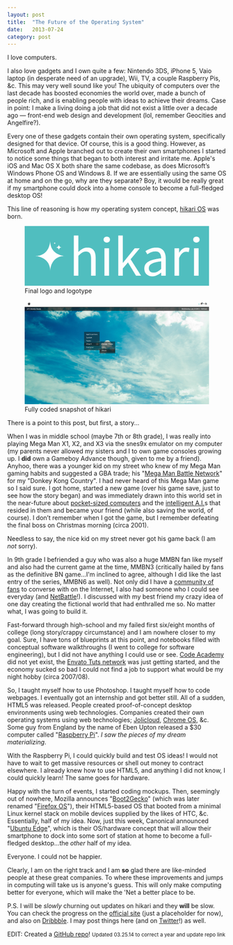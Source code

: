 ```yaml
---
layout: post
title:  "The Future of the Operating System"
date:   2013-07-24
category: post
---
```


I love computers.

I also love gadgets and I own quite a few: Nintendo 3DS, iPhone 5, Vaio laptop (in desperate need of an upgrade), Wii, TV, a couple Raspberry Pis, &amp;c. This may very well sound like you! The ubiquity of computers over the last decade has boosted economies the world over, made a bunch of people rich, and is enabling people with ideas to achieve their dreams. Case in point: I make a living doing a job that did not exist a little over a decade ago &mdash; front-end web design and development (lol, remember Geocities and Angelfire?).

Every one of these gadgets contain their own operating system, specifically designed for that device. Of course, this is a good thing. However, as Microsoft and Apple branched out to create their own smartphones I started to notice some things that began to both interest and irritate me. Apple's iOS and Mac OS X both share the same codebase, as does Microsoft’s Windows Phone OS and Windows 8. If we are essentially using the same OS at home and on the go, why are they separate? Boy, it would be really great if my smartphone could dock into a home console to become a full-fledged desktop OS!

This line of reasoning is how my operating system concept, <a href="http://dribbble.com/nokadota/projects/127021-hikari-OS">hikari OS</a> was born.

<figure>
	<a href="/images/thoughts/tfotos/logo-full.jpg"><img src="/images/thoughts/tfotos/logo-full.jpg" alt=""/></a>
	<figcaption>Final logo and logotype</figcaption>
</figure>

<figure>
	<a href="/images/thoughts/tfotos/tfotos-01.PNG"><img src="/images/thoughts/tfotos/tfotos-01.PNG" alt=""/></a>
	<figcaption>Fully coded snapshot of hikari</figcaption>
</figure>

There is a point to this post, but first, a story...

When I was in middle school (maybe 7th or 8th grade), I was really into playing Mega Man X1, X2, and X3 via the snes9x emulator on my computer (my parents never allowed my sisters and I to own game consoles growing up. I <strong>did</strong> own a Gameboy Advance though, given to me by a friend). Anyhoo, there was a younger kid on my street who knew of my Mega Man gaming habits and suggested a GBA trade; his "<a href="http://en.wikipedia.org/wiki/Mega_Man_Battle_Network">Mega Man Battle Network</a>" for my "Donkey Kong Country". I had never heard of this Mega Man game so I said sure. I got home, started a new game (over his game save, just to see how the story began) and was immediately drawn into this world set in the near-future about <a href="http://megaman.wikia.com/wiki/PET">pocket-sized computers</a> and the <a href="http://megaman.wikia.com/wiki/NetNavi">intelligent A.I.</a>s that resided in them and became your friend (while also saving the world, of course). I don’t remember when I got the game, but I remember defeating the final boss on Christmas morning (circa 2001).

Needless to say, the nice kid on my street never got his game back (I am <em>not</em> sorry).

In 9th grade I befriended a guy who was also a huge MMBN fan like myself and also had the current game at the time, MMBN3 (critically hailed by fans as the definitive BN game...I'm inclined to agree, although I did like the last entry of the series, MMBN6 as well). Not only did I have a <a href="http://rockman-exe.com/online">community of fans</a> to converse with on the Internet, I also had someone who I could see everyday (and <a href="http://megaman.wikia.com/wiki/Net_Battle">NetBattle</a>!). I discussed with my best friend my crazy idea of one day creating the fictional world that had enthralled me so. No matter what, I was going to build it.

Fast-forward through high-school and my failed first six/eight months of college (long story/crappy circumstance) and I am nowhere closer to my goal. Sure, I have tons of blueprints at this point, and notebooks filled with conceptual software walkthroughs (I went to college for software engineering), but I did not have anything I could use or see. <a href="http://www.codecademy.com">Code Academy</a> did not yet exist, the <a href="http://hub.tutsplus.com">Envato Tuts network</a> was just getting started, and the economy sucked so bad I could not find a job to support what would be my night hobby (circa 2007/08).

So, I taught myself how to use Photoshop. I taught myself how to code webpages. I eventually got an internship and got better still. All of a sudden, HTML5 was released. People created proof-of-concept desktop environments using web technologies. Companies created their own operating systems using web technologies; <a href="http://www.jolicloud.com">Jolicloud</a>, <a href="http://www.chromium.org/chromium-os">Chrome OS</a>, &amp;c. Some guy from England by the name of Eben Upton released a $30 computer called "<a href="http://www.raspberrypi.org">Raspberry Pi</a>". <em>I saw the pieces of my dream materializing</em>.

With the Raspberry Pi, I could quickly build and test OS ideas! I would not have to wait to get massive resources or shell out money to contract elsewhere. I already knew how to use HTML5, and anything I did not know, I could quickly learn! The same goes for hardware.

Happy with the turn of events, I started coding mockups. Then, seemingly out of nowhere, Mozilla announces "<a href="http://en.wikipedia.org/wiki/Firefox_OS">Boot2Gecko</a>" (which was later renamed "<a href="http://www.mozilla.org/firefox/os">Firefox OS</a>"), their HTML5-based OS that booted from a minimal Linux kernel stack on mobile devices supplied by the likes of HTC, &amp;c. Essentially, half of my idea. Now, just this week, Canonical announced "<a href="http://www.indiegogo.com/projects/ubuntu-edge">Ubuntu Edge</a>", which is their OS/hardware concept that will allow their smartphone to dock into some sort of station at home to become a full-fledged desktop...the <em>other</em> half of my idea.

Everyone. I could not be happier.

Clearly, I am on the right track and I am <strong>so</strong> glad there are like-minded people at these great companies. To where these improvements and jumps in computing will take us is anyone's guess. This will only make computing better for everyone, which will make the 'Net a better place to be.

P.S. I will be <em>slowly</em> churning out updates on hikari and they <strong>will</strong> be slow. You can check the progress on the <a href="http://hikar.io">official site</a> (just a placeholder for now), and also on <a href="http://dribbble.com/nokadota/projects/127021-hikari-OS">Dribbble</a>. I may post things here (and on <a href="http://twitter.com/tadashihikari">Twitter</a>!) as well.

EDIT: Created a <a href="https://github.com/IdeasNeverCease/hikari">GitHub repo</a>!
<span><small>Updated 03.25.14 to correct a year and update repo link</small></span>
